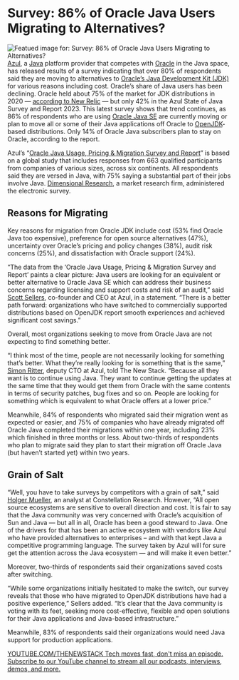 # Survey: 86% of Oracle Java Users Migrating to Alternatives?
![Featued image for: Survey: 86% of Oracle Java Users Migrating to Alternatives?](https://cdn.thenewstack.io/media/2024/07/a2b90c50-getty-images-hrzvj8p9bdi-unsplash-1024x682.jpg)
[Azul](https://www.azul.com/?utm_content=inline+mention), a [Java](https://thenewstack.io/java-22-making-java-more-attractive-for-ai-apps-workloads/) platform provider that competes with [Oracle](https://developer.oracle.com/?utm_content=inline+mention) in the Java space, has released results of a survey indicating that over 80% of respondents said they are moving to alternatives to [Oracle’s Java Development Kit (JDK)](https://thenewstack.io/oracle-sets-foundation-for-the-languages-future-in-java-19/) for various reasons including cost.
Oracle’s share of Java users has been declining. Oracle held about 75% of the market for JDK distributions in 2020 — [according to New Relic](https://newrelic.com/blog/nerd-life/state-of-java) — but only 42% in the Azul State of Java Survey and Report 2023. This latest survey shows that trend continues, as 86% of respondents who are using [Oracle Java SE](https://thenewstack.io/oracles-java-se-13-marches-toward-agility-cloud-native-applications/) are currently moving or plan to move all or some of their Java applications off Oracle to [OpenJDK](https://thenewstack.io/microsoft-openjdk-goes-ga-at-build/)-based distributions. Only 14% of Oracle Java subscribers plan to stay on Oracle, according to the report.

Azul’s “[Oracle Java Usage, Pricing & Migration Survey and Report](https://www.azul.com/oracle-java-usage-pricing-migration-survey/)” is based on a global study that includes responses from 663 qualified participants from companies of various sizes, across six continents. All respondents said they are versed in Java, with 75% saying a substantial part of their jobs involve Java. [Dimensional Research](http://www.dimensionalresearch.com/), a market research firm, administered the electronic survey.

## Reasons for Migrating
Key reasons for migration from Oracle JDK include cost (53% find Oracle Java too expensive), preference for open source alternatives (47%), uncertainty over Oracle’s pricing and policy changes (38%), audit risk concerns (25%), and dissatisfaction with Oracle support (24%).

“The data from the ‘Oracle Java Usage, Pricing & Migration Survey and Report’ paints a clear picture: Java users are looking for an equivalent or better alternative to Oracle Java SE which can address their business concerns regarding licensing and support costs and risk of an audit,” said [Scott Sellers](https://www.linkedin.com/in/ssellers/), co-founder and CEO at Azul, in a statement. “There is a better path forward: organizations who have switched to commercially supported distributions based on OpenJDK report smooth experiences and achieved significant cost savings.”

Overall, most organizations seeking to move from Oracle Java are not expecting to find something better.

“I think most of the time, people are not necessarily looking for something that’s better. What they’re really looking for is something that is the same,” [Simon Ritter](https://www.linkedin.com/in/siritter/), deputy CTO at Azul, told The New Stack. “Because all they want is to continue using Java. They want to continue getting the updates at the same time that they would get them from Oracle with the same contents in terms of security patches, bug fixes and so on. People are looking for something which is equivalent to what Oracle offers at a lower price.”

Meanwhile, 84% of respondents who migrated said their migration went as expected or easier, and 75% of companies who have already migrated off Oracle Java completed their migrations within one year, including 23% which finished in three months or less. About two-thirds of respondents who plan to migrate said they plan to start their migration off Oracle Java (but haven’t started yet) within two years.

## Grain of Salt
“Well, you have to take surveys by competitors with a grain of salt,” said [Holger Mueller](https://www.linkedin.com/in/holgermueller/), an analyst at Constellation Research. However, “All open source ecosystems are sensitive to overall direction and cost. It is fair to say that the Java community was very concerned with Oracle’s acquisition of Sun and Java — but all in all, Oracle has been a good steward to Java. One of the drivers for that has been an active ecosystem with vendors like Azul who have provided alternatives to enterprises – and with that kept Java a competitive programming language. The survey taken by Azul will for sure get the attention across the Java ecosystem — and will make it even better.”

Moreover, two-thirds of respondents said their organizations saved costs after switching.

“While some organizations initially hesitated to make the switch, our survey reveals that those who have migrated to OpenJDK distributions have had a positive experience,” Sellers added. “It’s clear that the Java community is voting with its feet, seeking more cost-effective, flexible and open solutions for their Java applications and Java-based infrastructure.”

Meanwhile, 83% of respondents said their organizations would need Java support for production applications.

[
YOUTUBE.COM/THENEWSTACK
Tech moves fast, don't miss an episode. Subscribe to our YouTube
channel to stream all our podcasts, interviews, demos, and more.
](https://youtube.com/thenewstack?sub_confirmation=1)